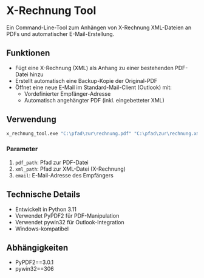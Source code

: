 # X-Rechnung Tool

Ein Command-Line-Tool zum Anhängen von X-Rechnung XML-Dateien an PDFs und automatischer E-Mail-Erstellung.

## Funktionen

- Fügt eine X-Rechnung (XML) als Anhang zu einer bestehenden PDF-Datei hinzu
- Erstellt automatisch eine Backup-Kopie der Original-PDF
- Öffnet eine neue E-Mail im Standard-Mail-Client (Outlook) mit:
  - Vordefinierter Empfänger-Adresse
  - Automatisch angehängter PDF (inkl. eingebetteter XML)

## Verwendung

```bash
x_rechnung_tool.exe "C:\pfad\zur\rechnung.pdf" "C:\pfad\zur\rechnung.xml" "empfaenger@firma.de"
```

### Parameter

1. `pdf_path`: Pfad zur PDF-Datei
2. `xml_path`: Pfad zur XML-Datei (X-Rechnung)
3. `email`: E-Mail-Adresse des Empfängers

## Technische Details

- Entwickelt in Python 3.11
- Verwendet PyPDF2 für PDF-Manipulation
- Verwendet pywin32 für Outlook-Integration
- Windows-kompatibel

## Abhängigkeiten

- PyPDF2==3.0.1
- pywin32==306
